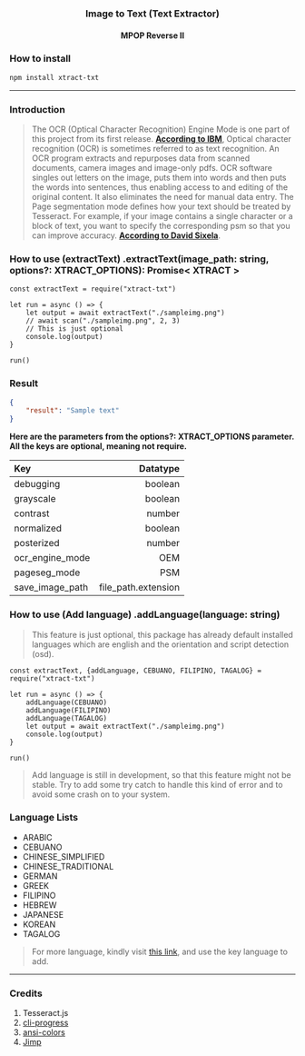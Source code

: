 <h3 align="center">Image to Text (Text Extractor)</h3>
<h4 align="center">MPOP Reverse II</h4>


### How to install
``` Bash
npm install xtract-txt
```

---
### Introduction
> The OCR (Optical Character Recognition) Engine Mode is one part of this project from its first release.
[**According to IBM**](https://www.ibm.com/cloud/blog/optical-character-recognition),
Optical character recognition (OCR) is sometimes referred to as text recognition.
An OCR program extracts and repurposes data from scanned documents, camera images and image-only pdfs.
OCR software singles out letters on the image, puts them into words and then puts the words into sentences,
thus enabling access to and editing of the original content.
It also eliminates the need for manual data entry. The Page segmentation mode defines how your text should be treated by Tesseract.
For example, if your image contains a single character or a block of text, you want to specify the corresponding psm so that you can improve accuracy.
[**According to David Sixela**](https://groups.google.com/g/tesseract-ocr/c/N-7-lLrx5bw).

### How to use (extractText) .extractText(image_path: string, options?: XTRACT_OPTIONS): Promise< XTRACT >

``` NodeJS
const extractText = require("xtract-txt")

let run = async () => {
	let output = await extractText("./sampleimg.png")
	// await scan("./sampleimg.png", 2, 3)
	// This is just optional
	console.log(output)
}

run()
```

### Result
``` JSON
{
	"result": "Sample text"
}
```

**Here are the parameters from the options?: XTRACT_OPTIONS parameter. All the keys are optional, meaning not require.**

| Key | Datatype |
| :-- | --: |
| debugging | boolean |
| grayscale | boolean |
| contrast | number |
| normalized | boolean |
| posterized | number |
| ocr_engine_mode | OEM |
| pageseg_mode | PSM |
| save_image_path | file_path.extension |

### How to use (Add language) .addLanguage(language: string)
> This feature is just optional, this package has already default installed languages which are english and the orientation and script detection (osd).
``` NodeJS
const extractText, {addLanguage, CEBUANO, FILIPINO, TAGALOG} = require("xtract-txt")

let run = async () => {
	addLanguage(CEBUANO)
	addLanguage(FILIPINO)
	addLanguage(TAGALOG)
	let output = await extractText("./sampleimg.png")
	console.log(output)
}

run()
```

> Add language is still in development, so that this feature might not be stable. Try to add some try catch to handle this kind of error and to avoid some crash on to your system.

### Language Lists
* ARABIC
* CEBUANO
* CHINESE_SIMPLIFIED
* CHINESE_TRADITIONAL
* GERMAN
* GREEK
* FILIPINO
* HEBREW
* JAPANESE
* KOREAN
* TAGALOG

> For more language, kindly visit [this link](https://tesseract-ocr.github.io/tessdoc/Data-Files-in-different-versions.html),
and use the key language to add.

---
### Credits
1. Tesseract.js
2. [cli-progress](https://www.npmjs.com/package/cli-progress)
3. [ansi-colors](https://www.npmjs.com/package/ansi-colors)
4. [Jimp](https://www.npmjs.com/package/jimp)
